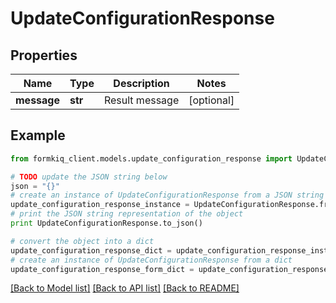 # UpdateConfigurationResponse


## Properties

Name | Type | Description | Notes
------------ | ------------- | ------------- | -------------
**message** | **str** | Result message | [optional] 

## Example

```python
from formkiq_client.models.update_configuration_response import UpdateConfigurationResponse

# TODO update the JSON string below
json = "{}"
# create an instance of UpdateConfigurationResponse from a JSON string
update_configuration_response_instance = UpdateConfigurationResponse.from_json(json)
# print the JSON string representation of the object
print UpdateConfigurationResponse.to_json()

# convert the object into a dict
update_configuration_response_dict = update_configuration_response_instance.to_dict()
# create an instance of UpdateConfigurationResponse from a dict
update_configuration_response_form_dict = update_configuration_response.from_dict(update_configuration_response_dict)
```
[[Back to Model list]](../README.md#documentation-for-models) [[Back to API list]](../README.md#documentation-for-api-endpoints) [[Back to README]](../README.md)


